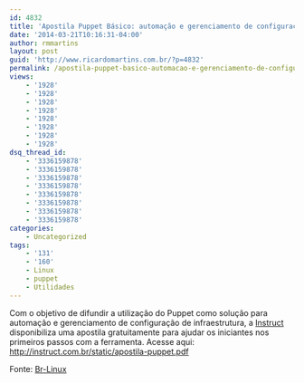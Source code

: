 ```yaml
---
id: 4832
title: 'Apostila Puppet Básico: automação e gerenciamento de configuração de infraestrutura'
date: '2014-03-21T10:16:31-04:00'
author: rmmartins
layout: post
guid: 'http://www.ricardomartins.com.br/?p=4832'
permalink: /apostila-puppet-basico-automacao-e-gerenciamento-de-configuracao-de-infraestrutura/
views:
    - '1928'
    - '1928'
    - '1928'
    - '1928'
    - '1928'
    - '1928'
    - '1928'
    - '1928'
dsq_thread_id:
    - '3336159878'
    - '3336159878'
    - '3336159878'
    - '3336159878'
    - '3336159878'
    - '3336159878'
    - '3336159878'
    - '3336159878'
categories:
    - Uncategorized
tags:
    - '131'
    - '160'
    - Linux
    - puppet
    - Utilidades
---
```


Com o objetivo de difundir a utilização do Puppet como solução para automação e gerenciamento de configuração de infraestrutura, a [Instruct](http://instruct.com.br/) disponibiliza uma apostila gratuitamente para ajudar os iniciantes nos primeiros passos com a ferramenta. Acesse aqui: <http://instruct.com.br/static/apostila-puppet.pdf>

Fonte: [Br-Linux](http://br-linux.org)